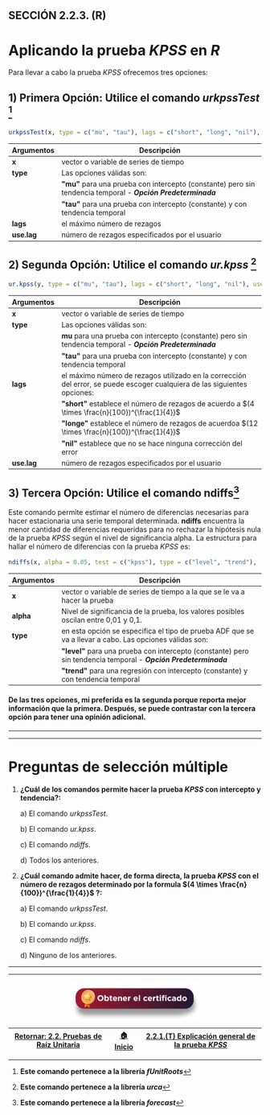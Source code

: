 ## SECCIÓN 2.2.3. (R)
# Aplicando la prueba $KPSS$ en $R$

Para llevar a cabo la prueba $KPSS$ ofrecemos tres opciones:

## 1) Primera Opción: Utilice el comando _urkpssTest_ [^1]

[^1]: **Este comando pertenece a la librería _fUnitRoots_**

``` r
urkpssTest(x, type = c("mu", "tau"), lags = c("short", "long", "nil"), use.lag = NULL, doplot = TRUE)
```
| **Argumentos**          | **Descripción**                                                                                                                              | 
|-------------------------|----------------------------------------------------------------------------------------------------------------------------------------------|
| **x**                   | vector o variable de series de tiempo                                                                                                        |
| **type**                | Las opciones válidas son:                                                                                                                    |
|                         | **"mu"** para una prueba con intercepto (constante) pero sin tendencia temporal - **_Opción Predeterminada_**                                |
|                         | **"tau"** para una prueba con intercepto (constante) y con tendencia temporal                                                                |
| **lags**                | el máximo número de rezagos                                                                                                                  |
| **use.lag**             | número de rezagos especificados por el usuario                                                                                               |

## 2) Segunda Opción: Utilice el comando _ur.kpss_ [^2]

[^2]: **Este comando pertenece a la librería _urca_**

``` r
ur.kpss(y, type = c("mu", "tau"), lags = c("short", "long", "nil"), use.lag = NULL)
```

| **Argumentos**          | **Descripción**                                                                                                                              | 
|-------------------------|----------------------------------------------------------------------------------------------------------------------------------------------|
| **x**                   | vector o variable de series de tiempo                                                                                                        |
| **type**                | Las opciones válidas son:                                                                                                                    |
|                         | **mu** para una prueba con intercepto (constante) pero sin tendencia temporal - **_Opción Predeterminada_**                                  |
|                         | **"tau"** para una prueba con intercepto (constante) y con tendencia temporal                                                                |
| **lags**                | el máximo número de rezagos utilizado en la corrección del error, se puede escoger cualquiera de las siguientes opciones:                    |
|                         | **"short"** establece el número de rezagos de acuerdo a $(4 \times \frac{n}{100})^{\frac{1}{4}}$                                             |
|                         | **"longe"** establece el número de rezagos de acuerdoa  $(12 \times \frac{n}{100})^{\frac{1}{4}}$                                            |
|                         | **"nil"** establece que no se hace ninguna corrección del error                                                                              |
| **use.lag**             | número de rezagos especificados por el usuario                                                                                               |

## 3) **Tercera Opción:** Utilice el comando **ndiffs**[^3]
Este comando permite estimar el número de diferencias necesarias para hacer estacionaria una serie temporal determinada. **ndiffs** encuentra la menor cantidad de diferencias requeridas para no rechazar la hipótesis nula de la prueba $KPSS$ según el nivel de significancia alpha. La estructura para hallar el número de diferencias con la prueba $KPSS$ es:

[^3]: **Este comando pertenece a la librería _forecast_**

``` r
ndiffs(x, alpha = 0.05, test = c("kpss"), type = c("level", "trend"), ...)
```

| **Argumentos**          | **Descripción**                                                                                                                      | 
|-------------------------|--------------------------------------------------------------------------------------------------------------------------------------|
| **x**                   | vector o variable de series de tiempo a la que se le va a hacer la prueba                                                            |
| **alpha**               | Nivel de significancia de la prueba, los valores posibles oscilan entre 0,01 y 0,1.                                                  |
| **type**                | en esta opción se especifica el tipo de prueba ADF que se va a llevar a cabo. Las opciones válidas son:                              |
|                         | **"level"** para una prueba con intercepto (constante) pero sin tendencia temporal - **_Opción Predeterminada_**                     |
|                         | **"trend"** para una regresión con intercepto (constante) y con tendencia temporal                                                   |

#### De las tres opciones, mi preferida es la segunda porque reporta mejor información que la primera. Después, se puede contrastar con la tercera opción para tener una opinión adicional.


---
---
# Preguntas de selección múltiple

1. **¿Cuál de los comandos permite hacer la prueba $KPSS$ con intercepto y tendencia?:**
 
   a) El comando _urkpssTest_.

   b) El comando _ur.kpss_.

   c) El comando _ndiffs_.

   d) Todos los anteriores.

2. **¿Cuál comando admite hacer, de forma directa, la prueba $KPSS$ con el número de rezagos determinado por la formula $(4 \times \frac{n}{100})^{\frac{1}{4}}$ ?:**
 
   a) El comando _urkpssTest_.

   b) El comando _ur.kpss_.

   c) El comando _ndiffs_.

   d) Ninguno de los anteriores.

---
---
<div align="center"><a href="https://enlace-academico.escuelaing.edu.co/psc/FORMULARIO/EMPLOYEE/SA/c/EC_LOCALIZACION_RE.LC_FRM_ADMEDCO_FL.GBL" target="_blank"><img src="https://github.com/alvaroperdomo/World-Econometrics/blob/main/.icons/IconCEHBotonCertificado.png" alt="World-Econometrics" width="260" border="0" /></a></div>

| [Retornar: 2.2. Pruebas de Raíz Unitaria](../Readme.md) | [:house: Inicio](../../../README.md) | [2.2.1.(T) Explicación general de la prueba _KPSS_](../Seccion02_02_03_T/Readme.md)  |
|---------------------------------------------------------|--------------------------------------|--------------------------------------------------------------------------------------|
